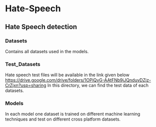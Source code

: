 # Hate-Speech
## Hate Speech detection
### Datasets
Contains all datasets used in the models.
### Test_Datasets
Hate speech test files will be available in the link given below https://drive.google.com/drive/folders/1OPiQvG-AAtFNb9jJQnduvDZjz-CrZjxn?usp=sharing
In this directory, we can find the test data of each datasets.
### Models
In each model one dataset is trained on different machine learning techniques and test on different cross platform datasets.

